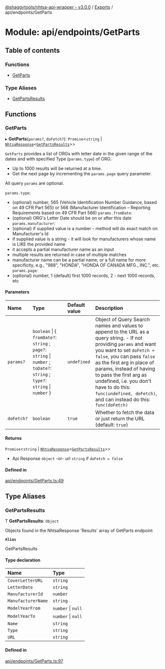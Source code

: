 [@shaggytools/nhtsa-api-wrapper - v3.0.0](../index.md) / [Exports](../modules.md) / api/endpoints/GetParts

# Module: api/endpoints/GetParts

## Table of contents

### Functions

- [GetParts](api_endpoints_GetParts.md#getparts)

### Type Aliases

- [GetPartsResults](api_endpoints_GetParts.md#getpartsresults)

## Functions

### GetParts

▸ **GetParts**(`params?`, `doFetch?`): `Promise`<`string` \| [`NhtsaResponse`](api_types.md#nhtsaresponse)<[`GetPartsResults`](api_endpoints_GetParts.md#getpartsresults)\>\>

`GetParts` provides a list of ORGs with letter date in the given range of the dates and with
specified Type (`params.type`) of ORG.

- Up to 1000 results will be returned at a time.
- Get the next page by incrementing the `params.page` query parameter.

All query `params` are optional.

`params.type`:
- (optional) number, 565 (Vehicle Identification Number Guidance, based on 49 CFR Part 565)
  or 566 (Manufacturer Identification – Reporting Requirements based on 49 CFR Part 566)
`params.fromDate`:
- (optional) ORG's Letter Date should be on or after this date
`params.manufacturer`:
- (optional) if supplied value is a number - method will do exact match on Manufacturer's Id
- if supplied value is a string - it will look for manufacturers whose name is LIKE the provided
  name
- it accepts a partial manufacturer name as an input
- multiple results are returned in case of multiple matches
- manufacturer name can be a partial name, or a full name for more specificity, e.g., "988",
  "HONDA", "HONDA OF CANADA MFG., INC.", etc.
`params.page`:
 - (optional) number, 1 (default) first 1000 records, 2 - next 1000 records, etc

#### Parameters

| Name | Type | Default value | Description |
| :------ | :------ | :------ | :------ |
| `params?` | `boolean` \| { `fromDate?`: `string` ; `page?`: `string` \| `number` ; `toDate?`: `string` ; `type?`: `string` \| `number`  } | `undefined` | Object of Query Search names and values to append to the URL as a query string. - If not providing `params` and want you want to set `doFetch = false`, you can pass `false` as the first arg in place of params, instead of having to pass the first arg as undefined, i.e. you don't have to do this: `func(undefined, doFetch)`, and can instead do this: `func(doFetch)` |
| `doFetch?` | `boolean` | `true` | Whether to fetch the data or just return the URL (default: `true`) |

#### Returns

`Promise`<`string` \| [`NhtsaResponse`](api_types.md#nhtsaresponse)<[`GetPartsResults`](api_endpoints_GetParts.md#getpartsresults)\>\>

- Api Response `object`
-or- url `string` if `doFetch = false`

#### Defined in

[api/endpoints/GetParts.ts:49](https://github.com/ShaggyTech/nhtsa-api-wrapper/blob/ffa4a7a/packages/lib/src/api/endpoints/GetParts.ts#L49)

## Type Aliases

### GetPartsResults

Ƭ **GetPartsResults**: `Object`

Objects found in the NhtsaResponse 'Results' array of GetParts endpoint

**`Alias`**

GetPartsResults

#### Type declaration

| Name | Type |
| :------ | :------ |
| `CoverLetterURL` | `string` |
| `LetterDate` | `string` |
| `ManufacturerId` | `number` |
| `ManufacturerName` | `string` |
| `ModelYearFrom` | `number` \| ``null`` |
| `ModelYearTo` | `number` \| ``null`` |
| `Name` | `string` |
| `Type` | `string` |
| `URL` | `string` |

#### Defined in

[api/endpoints/GetParts.ts:97](https://github.com/ShaggyTech/nhtsa-api-wrapper/blob/ffa4a7a/packages/lib/src/api/endpoints/GetParts.ts#L97)
